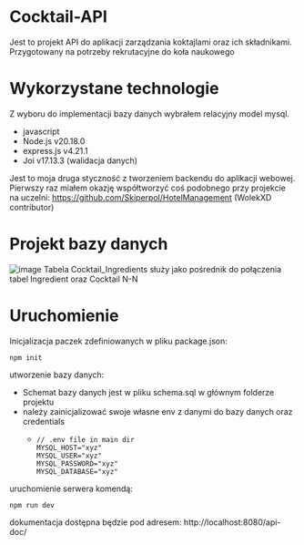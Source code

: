 # Cocktail-API

Jest to projekt API do aplikacji zarządzania koktajlami oraz ich składnikami. Przygotowany na potrzeby rekrutacyjne do koła naukowego

# Wykorzystane technologie

Z wyboru do implementacji bazy danych wybrałem relacyjny model mysql.
* javascript
* Node.js v20.18.0
* express.js v4.21.1
* Joi v17.13.3 (walidacja danych)

Jest to moja druga styczność z tworzeniem backendu do aplikacji webowej.
Pierwszy raz miałem okazję współtworzyć coś podobnego przy projekcie na uczelni: https://github.com/Skiperpol/HotelManagement (WolekXD contributor)

# Projekt bazy danych
![image](https://github.com/user-attachments/assets/6cf0eb74-79a8-4f8c-bddc-8c9f7eaea160)
Tabela Cocktail_Ingredients służy jako pośrednik do połączenia tabel Ingredient oraz Cocktail N-N

# Uruchomienie
Inicjalizacja paczek zdefiniowanych w pliku package.json:
```
npm init
```
utworzenie bazy danych:
* Schemat bazy danych jest w pliku schema.sql w głównym folderze projektu
* należy zainicjalizować swoje własne env z danymi do bazy danych oraz credentials
  * ```
    // .env file in main dir
    MYSQL_HOST="xyz" 
    MYSQL_USER="xyz"
    MYSQL_PASSWORD="xyz"
    MYSQL_DATABASE="xyz"
    ```
uruchomienie serwera komendą:
```
npm run dev
```
dokumentacja dostępna będzie pod adresem: http://localhost:8080/api-doc/



